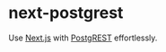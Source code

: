 # next-postgrest

Use [Next.js](https://nextjs.org/) with [PostgREST](https://postgrest.org/en/v12/) effortlessly.

